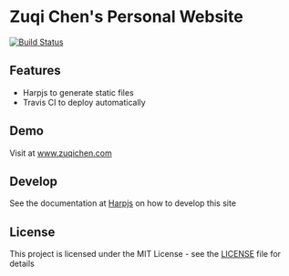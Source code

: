 # Zuqi Chen's Personal Website
[![Build Status](https://travis-ci.org/JokeyChen/JokeyChen.github.io.svg?branch=develop)](https://travis-ci.org/JokeyChen/JokeyChen.github.io)

## Features
- Harpjs to generate static files
- Travis CI to deploy automatically

## Demo
Visit at www.zuqichen.com

## Develop
See the documentation at [Harpjs](www.harpjs.com) on how to develop this site

## License
This project is licensed under the MIT License - see the [LICENSE](LICENSE) file for details
